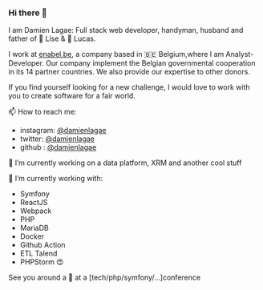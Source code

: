 ### Hi there 👋

I am Damien Lagae: Full stack web developer, handyman, husband and father of :girl: Lise & :boy: Lucas. 

I work at <a href="https://enabel.be">enabel.be</a>, a company based in 🇧🇪 Belgium,where I am Analyst-Developer. Our company implement the Belgian governmental cooperation in its 14 partner countries. We also provide our expertise to other donors. 

If you find yourself looking for a new challenge, I would love to work with you to create software for a fair world.

:mailbox: How to reach me: 
* instagram: <a href="https://instagram.com/damienlagae">@damienlagae</a>
* twitter: <a href="https://instagram.com/damienlagae">@damienlagae</a>
* github : <a href="https://github.com/damienlagae">@damienlagae</a>

:construction: I’m currently working on a data platform, XRM and another cool stuff

:wrench: I’m currently working with:
* Symfony
* ReactJS
* Webpack
* PHP
* MariaDB
* Docker
* Github Action
* ETL Talend
* PHPStorm :heart_eyes:

See you around a :beer: at a [tech/php/symfony/...]conference
